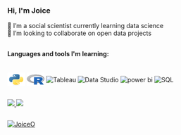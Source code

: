 <h3>Hi, I'm Joice</h3>
🌱 I’m a social scientist currently learning data science <br>
💞️ I’m looking to collaborate on open data projects

 ##
 
  <h4>Languages and tools I'm learning:</h4>
<div style="display: inline_block"><br>
<img align="center" alt="Python" height="30" width="40" src="https://raw.githubusercontent.com/devicons/devicon/master/icons/python/python-original.svg">
<img align="center" alt="R" height="30" width="40" src="https://raw.githubusercontent.com/devicons/devicon/master/icons/r/r-original.svg">
<img align="center" alt="Tableau" height="30" width="40" src="https://cdn.worldvectorlogo.com/logos/tableau-software.svg">
<img align="center" alt="Data Studio" height="30" width="40" src="https://cdn.worldvectorlogo.com/logos/google-data-studio.svg">
<img align="center" alt="power bi" height="30" width="40" src="https://upload.wikimedia.org/wikipedia/commons/thumb/c/cf/New_Power_BI_Logo.svg/630px-New_Power_BI_Logo.svg.png">
<img align="center" alt="SQL" height="50" width="60" src="https://www.logo.wine/a/logo/MySQL/MySQL-Logo.wine.svg">
  </div>
  
  ##
 
 <div>
 <a href="https://github.com/JoiceO"> 
  <img height="180em" src="https://github-readme-stats.vercel.app/api?username=JoiceO&show_icons=true&theme=vue&inclue_all_commits=true&count_private=true" />
  <img height="180em" src="https://github-readme-stats.vercel.app/api/top-langs/?username=JoiceO&langs_count=15&layout=compact&show_icons=true&theme=vue" /> <br>
   </div>
  
  ##
 
 <div>
  <img src="https://komarev.com/ghpvc/?username=JoiceO&color=green" alt="JoiceO" /> 
  </div>


  

  

